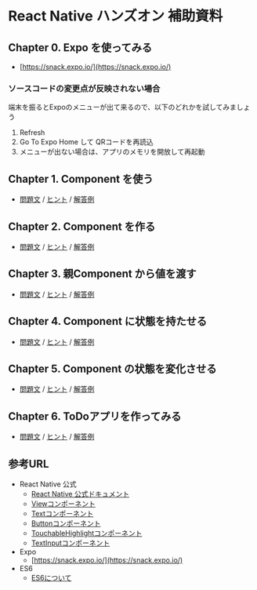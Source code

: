 # React Native ハンズオン 補助資料

## Chapter 0. Expo を使ってみる

- [https://snack.expo.io/](https://snack.expo.io/)

### ソースコードの変更点が反映されない場合

端末を振るとExpoのメニューが出て来るので、以下のどれかを試してみましょう

1. Refresh
2. Go To Expo Home して QRコードを再読込
3. メニューが出ない場合は、アプリのメモリを開放して再起動

## Chapter 1. Component を使う

- [問題文](/chapter1/chapter1_q.js) / [ヒント](/chapter1/chapter1_h.js) / [解答例](/chapter1/chapter1_a.js)

## Chapter 2. Component を作る

- [問題文](/chapter2/chapter2_q.js) / [ヒント](/chapter2/chapter2_h.js) / [解答例](/chapter2/chapter2_a.js)

## Chapter 3. 親Component から値を渡す

- [問題文](/chapter3/chapter3_q.js) / [ヒント](/chapter3/chapter3_h.js) / [解答例](/chapter3/chapter3_a.js)

## Chapter 4. Component に状態を持たせる

- [問題文](/chapter4/chapter4_q.js) / [ヒント](/chapter4/chapter4_h.js) / [解答例](/chapter4/chapter4_a.js)

## Chapter 5. Component の状態を変化させる

- [問題文](/chapter5/chapter5_q.js) / [ヒント](/chapter5/chapter5_h.js) / [解答例](/chapter5/chapter5_a.js)

## Chapter 6. ToDoアプリを作ってみる

- [問題文](/chapter6/chapter6_q.js) / [ヒント](/chapter6/chapter6_h.js) / [解答例](/chapter6/chapter6_a.js)

## 参考URL

- React Native 公式
  - [React Native 公式ドキュメント](https://facebook.github.io/react-native/docs/getting-started.html)
  - [Viewコンポーネント](https://facebook.github.io/react-native/docs/view.html)
  - [Textコンポーネント](https://facebook.github.io/react-native/docs/text.html)
  - [Buttonコンポーネント](https://facebook.github.io/react-native/docs/button.html)
  - [TouchableHighlightコンポーネント](https://facebook.github.io/react-native/docs/touchablehighlight.html)
  - [TextInputコンポーネント](https://facebook.github.io/react-native/docs/textinput.html)
- Expo
  - [https://snack.expo.io/](https://snack.expo.io/)
- ES6
  - [ES6について](http://qiita.com/soarflat/items/b251caf9cb59b72beb9b)
